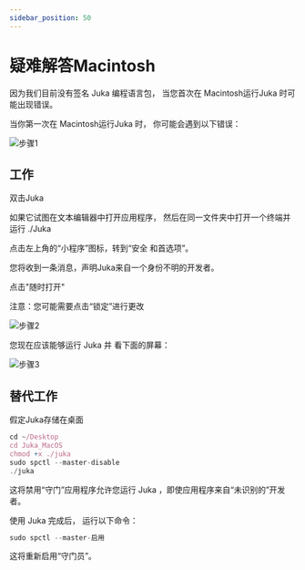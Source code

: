 ```yaml
---
sidebar_position: 50
---
```


# 疑难解答Macintosh

因为我们目前没有签名 Juka 编程语言包， 当您首次在 Macintosh运行Juka 时可能出现错误。

当你第一次在 Macintosh运行Juka 时， 你可能会遇到以下错误：

![步骤1](/img/macintosh/cannotbeopened.png)


## 工作

双击Juka

如果它试图在文本编辑器中打开应用程序， 然后在同一文件夹中打开一个终端并运行 ./Juka

点击左上角的“小程序”图标，转到“安全 和首选项”。

您将收到一条消息，声明Juka来自一个身份不明的开发者。

点击"随时打开"

注意：您可能需要点击“锁定”进行更改

![步骤2](/img/macintosh/openanyway.png)


您现在应该能够运行 Juka 并 看下面的屏幕：

![步骤3](/img/macintosh/final.png)

## 替代工作

假定Juka存储在桌面
```jsx
cd ~/Desktop
cd Juka_MacOS
chmod +x ./juka
sudo spctl --master-disable
./juka
```

这将禁用“守门”应用程序允许您运行 Juka ，即使应用程序来自“未识别的”开发者。

使用 Juka 完成后， 运行以下命令：

```jsx
sudo spctl --master-启用
```
这将重新启用“守门员”。


